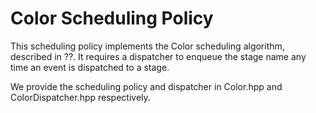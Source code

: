 # Color Scheduling Policy 

This scheduling policy implements the Color scheduling algorithm, described in ??. It requires a dispatcher to enqueue the stage name any time an event is dispatched to a stage. 

We provide the scheduling policy and dispatcher in Color.hpp and ColorDispatcher.hpp respectively. 
